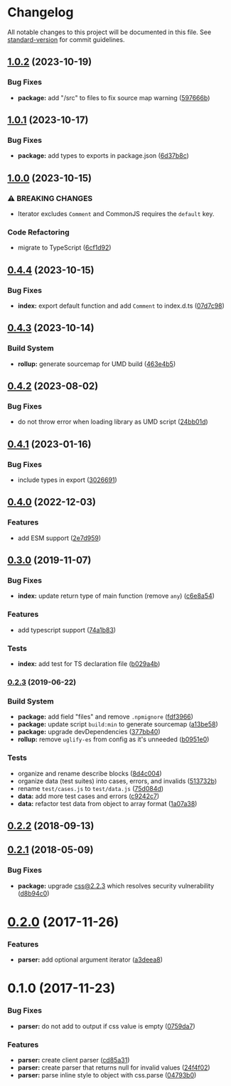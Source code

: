 # Changelog

All notable changes to this project will be documented in this file. See [standard-version](https://github.com/conventional-changelog/standard-version) for commit guidelines.

## [1.0.2](https://github.com/remarkablemark/style-to-object/compare/v1.0.1...v1.0.2) (2023-10-19)


### Bug Fixes

* **package:** add "/src" to files to fix source map warning ([597666b](https://github.com/remarkablemark/style-to-object/commit/597666b92e5cc10c7185d94d30c7549bf0ab4263))

## [1.0.1](https://github.com/remarkablemark/style-to-object/compare/v1.0.0...v1.0.1) (2023-10-17)


### Bug Fixes

* **package:** add types to exports in package.json ([6d37b8c](https://github.com/remarkablemark/style-to-object/commit/6d37b8c973c952d5b4171feeff64dcc00cbfb7c2))

## [1.0.0](https://github.com/remarkablemark/style-to-object/compare/v0.4.4...v1.0.0) (2023-10-15)


### ⚠ BREAKING CHANGES

* Iterator excludes `Comment` and CommonJS requires the `default` key.

### Code Refactoring

* migrate to TypeScript ([6cf1d92](https://github.com/remarkablemark/style-to-object/commit/6cf1d92650d7669244b423d3ae9d345fd563f855))

## [0.4.4](https://github.com/remarkablemark/style-to-object/compare/v0.4.3...v0.4.4) (2023-10-15)


### Bug Fixes

* **index:** export default function and add `Comment` to index.d.ts ([07d7c98](https://github.com/remarkablemark/style-to-object/commit/07d7c9825d1c111f1083aaadf9fd4891eb7b1f7a))

## [0.4.3](https://github.com/remarkablemark/style-to-object/compare/v0.4.2...v0.4.3) (2023-10-14)


### Build System

* **rollup:** generate sourcemap for UMD build ([463e4b5](https://github.com/remarkablemark/style-to-object/commit/463e4b59ea8249df831977b4008a973e1f5d3cfe))

## [0.4.2](https://github.com/remarkablemark/style-to-object/compare/v0.4.1...v0.4.2) (2023-08-02)


### Bug Fixes

* do not throw error when loading library as UMD script ([24bb01d](https://github.com/remarkablemark/style-to-object/commit/24bb01df3b81f22ebe7ae6760cb7954d4a936c7d))

## [0.4.1](https://github.com/remarkablemark/style-to-object/compare/v0.4.0...v0.4.1) (2023-01-16)


### Bug Fixes

* include types in export ([3026691](https://github.com/remarkablemark/style-to-object/commit/3026691e090a6763f3b03d13a9251952d15b2e7a))

## [0.4.0](https://github.com/remarkablemark/style-to-object/compare/v0.3.0...v0.4.0) (2022-12-03)


### Features

* add ESM support ([2e7d959](https://github.com/remarkablemark/style-to-object/commit/2e7d959f4ced37c40de82a1c7a4fbb2f299f04cd))

## [0.3.0](https://github.com/remarkablemark/style-to-object/compare/v0.2.3...v0.3.0) (2019-11-07)


### Bug Fixes

* **index:** update return type of main function (remove `any`) ([c6e8a54](https://github.com/remarkablemark/style-to-object/commit/c6e8a54))


### Features

* add typescript support ([74a1b83](https://github.com/remarkablemark/style-to-object/commit/74a1b83))


### Tests

* **index:** add test for TS declaration file ([b029a4b](https://github.com/remarkablemark/style-to-object/commit/b029a4b))



### [0.2.3](https://github.com/remarkablemark/style-to-object/compare/v0.2.2...v0.2.3) (2019-06-22)


### Build System

* **package:** add field "files" and remove `.npmignore` ([fdf3966](https://github.com/remarkablemark/style-to-object/commit/fdf3966))
* **package:** update script `build:min` to generate sourcemap ([a13be58](https://github.com/remarkablemark/style-to-object/commit/a13be58))
* **package:** upgrade devDependencies ([377bb40](https://github.com/remarkablemark/style-to-object/commit/377bb40))
* **rollup:** remove `uglify-es` from config as it's unneeded ([b0951e0](https://github.com/remarkablemark/style-to-object/commit/b0951e0))


### Tests

* organize and rename describe blocks ([8d4c004](https://github.com/remarkablemark/style-to-object/commit/8d4c004))
* organize data (test suites) into cases, errors, and invalids ([513732b](https://github.com/remarkablemark/style-to-object/commit/513732b))
* rename `test/cases.js` to `test/data.js` ([75d084d](https://github.com/remarkablemark/style-to-object/commit/75d084d))
* **data:** add more test cases and errors ([c9242c7](https://github.com/remarkablemark/style-to-object/commit/c9242c7))
* **data:** refactor test data from object to array format ([1a07a38](https://github.com/remarkablemark/style-to-object/commit/1a07a38))



<a name="0.2.2"></a>
## [0.2.2](https://github.com/remarkablemark/style-to-object/compare/v0.2.1...v0.2.2) (2018-09-13)



<a name="0.2.1"></a>
## [0.2.1](https://github.com/remarkablemark/style-to-object/compare/v0.2.0...v0.2.1) (2018-05-09)


### Bug Fixes

* **package:** upgrade css@2.2.3 which resolves security vulnerability ([d8b94c0](https://github.com/remarkablemark/style-to-object/commit/d8b94c0))



<a name="0.2.0"></a>
# [0.2.0](https://github.com/remarkablemark/style-to-object/compare/v0.1.0...v0.2.0) (2017-11-26)


### Features

* **parser:** add optional argument iterator ([a3deea8](https://github.com/remarkablemark/style-to-object/commit/a3deea8))



<a name="0.1.0"></a>
# 0.1.0 (2017-11-23)


### Bug Fixes

* **parser:** do not add to output if css value is empty ([0759da7](https://github.com/remarkablemark/style-to-object/commit/0759da7))


### Features

* **parser:** create client parser ([cd85a31](https://github.com/remarkablemark/style-to-object/commit/cd85a31))
* **parser:** create parser that returns null for invalid values ([24f4f02](https://github.com/remarkablemark/style-to-object/commit/24f4f02))
* **parser:** parse inline style to object with css.parse ([04793b0](https://github.com/remarkablemark/style-to-object/commit/04793b0))
